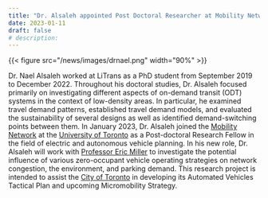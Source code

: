 ```yaml
---
title: "Dr. Alsaleh appointed Post Doctoral Researcher at Mobility Network, University of Toronto"
date: 2023-01-11
draft: false
# description:
---
```

{{< figure src="/news/images/drnael.png" width="90%" >}}


<!--more-->

Dr. Nael Alsaleh worked at LiTrans as a PhD student from September 2019 to December 2022. Throughout his doctoral studies, Dr. Alsaleh focused primarily on investigating different aspects of on-demand transit (ODT) systems in the context of low-density areas. In particular, he examined travel demand patterns, established travel demand models, and evaluated the sustainability of several designs as well as identified demand-switching points between them. In January 2023, Dr. Alsaleh joined the [Mobility Network](https://www.mobilitynetwork.utoronto.ca/) at the [University of Toronto](https://www.utoronto.ca/) as a Post-doctoral Research Fellow in the field of electric and autonomous vehicle planning. In his new role, Dr. Alsaleh will work with [Professor Eric Miller](https://civmin.utoronto.ca/home/about-us/directory/professors/eric-miller/) to investigate the potential influence of various zero-occupant vehicle operating strategies on network congestion, the environment, and parking demand. This research project is intended to assist the [City of Toronto](https://www.toronto.ca/) in developing its Automated Vehicles Tactical Plan and upcoming Micromobility Strategy.
